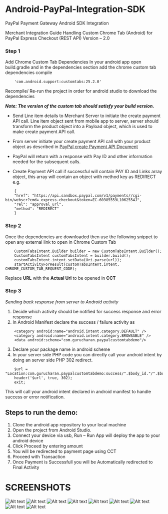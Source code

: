 # Android-PayPal-Integration-SDK
PayPal Payment Gateway Android SDK Integration 


Merchant Integration Guide
Handling Custom Chrome Tab (Android) for
PayPal Express Checkout (REST API)
Version – 2.0

### Step 1

Add Chrome Custom Tab Dependencies
In your android app open build.gradle and in the dependencies section add the chrome custom tab dependencies compile 
```
    'com.android.support:customtabs:25.2.0'
```
Recompile/ Re-run the project in order for android studio to download the dependencies

***Note: The version of the custom tab should satisfy your build version.***

- Send Line item details to Merchant Server to initiate the create payment API call. Line item object sent from mobile app to server, server should transform the product object into a Payload object, which is used to make create payment API call.

- From server initiate your create payment API call with your product object as described in [PayPal create Payment API Document](https://developer.paypal.com/docs/api/payments/#payment)

- PayPal will return with a response with Pay ID and other information needed for the subsequent calls.

- Create Payment API call if successful will contain PAY ID and Links array object, this array will contain an object with method key as REDIRECT e.g.
```
    {
    "href": "https://api.sandbox.paypal.com/v1/payments//cgi-bin/webscr?cmd=_express-checkout&token=EC-60385559L1062554J",
    "rel": "approval_url",
    "method": "REDIRECT"
    }
```
### Step 2

Once the dependencies are downloaded then use the following snippet to open any external link to open in Chrome Custom Tab
```
    CustomTabsIntent.Builder builder = new CustomTabsIntent.Builder(); 
    CustomTabsIntent customTabsIntent = builder.build(); 
    customTabsIntent.intent.setData(Uri.parse(url)); 
    startActivityForResult(customTabsIntent.intent, CHROME_CUSTOM_TAB_REQUEST_CODE);
```
Replace **URL** with the **Actual Url** to be opened in **CCT**

### Step 3

*Sending back response from server to Android activity*

1. Decide which activity should be notified for success response and error response
2. In Android Manifest declare the success / failure activity as 
```
    <category android:name="android.intent.category.DEFAULT" /> 
    <category android:name="android.intent.category.BROWSABLE" /> 
    <data android:scheme="com.gurucharan.paypalcustomtabdemo"/>
```    
3. Declare your package name in android scheme
4. In your server side PHP code you can directly call your android intent by doing an server side PHP 302 redirect.
```
    $url = "Location:com.gurucharan.paypalcustomtabdemo:success/".$body_id."/".$body_payer_payer_info_payer_id;
    header('$url', true, 302);
    exit;
```
This will call your android intent declared in android manifest to handle success or error notification.

## Steps to run the demo:

1. Clone the android app repository to your local machine
2. Open the project from Android Studio.
3. Connect your device via usb, Run – Run App will deploy the app to your android device
4. Click Proceed by entering amount  
5. You will be redirected to payment page using CCT 
6. Proceed with Transaction 
7. Once Payment is Successfull you will be Automatically redirected to Final Activity

# SCREENSHOTS 

![Alt text](/ScreenShots/1.png?raw=true "")
![Alt text](/ScreenShots/2.png?raw=true "")
![Alt text](/ScreenShots/3.png?raw=true "")
![Alt text](/ScreenShots/4.png?raw=true "")
![Alt text](/ScreenShots/5.png?raw=true "")
![Alt text](/ScreenShots/6.png?raw=true "")
![Alt text](/ScreenShots/7.png?raw=true "")
![Alt text](/ScreenShots/8.png?raw=true "")
![Alt text](/ScreenShots/9.png?raw=true "")
